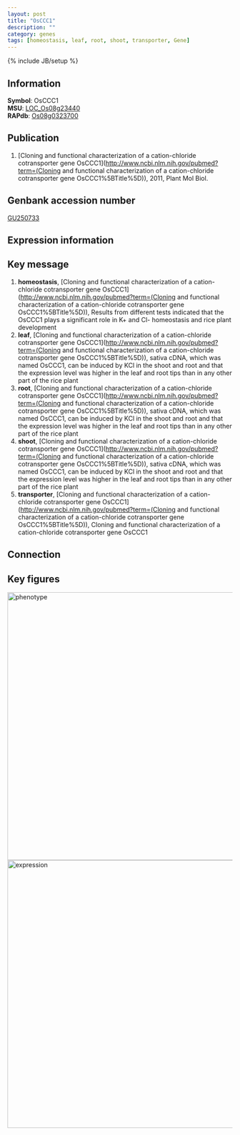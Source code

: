 ```yaml
---
layout: post
title: "OsCCC1"
description: ""
category: genes
tags: [homeostasis, leaf, root, shoot, transporter, Gene]
---
```

{% include JB/setup %}

## Information
__Symbol__: OsCCC1  
__MSU__: [LOC_Os08g23440](http://rice.plantbiology.msu.edu/cgi-bin/ORF_infopage.cgi?orf=LOC_Os08g23440)  
__RAPdb__: [Os08g0323700](http://rapdb.dna.affrc.go.jp/viewer/gbrowse_details/irgsp1?name=Os08g0323700)  

## Publication
1. [Cloning and functional characterization of a cation-chloride cotransporter gene OsCCC1](http://www.ncbi.nlm.nih.gov/pubmed?term=(Cloning and functional characterization of a cation-chloride cotransporter gene OsCCC1%5BTitle%5D)), 2011, Plant Mol Biol.

## Genbank accession number
[GU250733](http://www.ncbi.nlm.nih.gov/nuccore/GU250733)

## Expression information

## Key message
1. __homeostasis__, [Cloning and functional characterization of a cation-chloride cotransporter gene OsCCC1](http://www.ncbi.nlm.nih.gov/pubmed?term=(Cloning and functional characterization of a cation-chloride cotransporter gene OsCCC1%5BTitle%5D)),  Results from different tests indicated that the OsCCC1 plays a significant role in K+ and Cl- homeostasis and rice plant development
2. __leaf__, [Cloning and functional characterization of a cation-chloride cotransporter gene OsCCC1](http://www.ncbi.nlm.nih.gov/pubmed?term=(Cloning and functional characterization of a cation-chloride cotransporter gene OsCCC1%5BTitle%5D)),  sativa cDNA, which was named OsCCC1, can be induced by KCl in the shoot and root and that the expression level was higher in the leaf and root tips than in any other part of the rice plant
3. __root__, [Cloning and functional characterization of a cation-chloride cotransporter gene OsCCC1](http://www.ncbi.nlm.nih.gov/pubmed?term=(Cloning and functional characterization of a cation-chloride cotransporter gene OsCCC1%5BTitle%5D)),  sativa cDNA, which was named OsCCC1, can be induced by KCl in the shoot and root and that the expression level was higher in the leaf and root tips than in any other part of the rice plant
4. __shoot__, [Cloning and functional characterization of a cation-chloride cotransporter gene OsCCC1](http://www.ncbi.nlm.nih.gov/pubmed?term=(Cloning and functional characterization of a cation-chloride cotransporter gene OsCCC1%5BTitle%5D)),  sativa cDNA, which was named OsCCC1, can be induced by KCl in the shoot and root and that the expression level was higher in the leaf and root tips than in any other part of the rice plant
5. __transporter__, [Cloning and functional characterization of a cation-chloride cotransporter gene OsCCC1](http://www.ncbi.nlm.nih.gov/pubmed?term=(Cloning and functional characterization of a cation-chloride cotransporter gene OsCCC1%5BTitle%5D)), Cloning and functional characterization of a cation-chloride cotransporter gene OsCCC1

## Connection

## Key figures
<img src="http://ricencode.github.io/images/OsCCC1.pheno.png" alt="phenotype"  style="width: 600px;"/>

<img src="http://ricencode.github.io/images/OsCCC1.exp.png" alt="expression"  style="width: 600px;"/>


